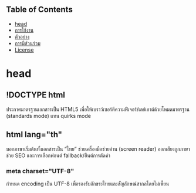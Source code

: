 ## Table of Contents
- [head](#head)
- [การใช้งาน](#การใช้งาน)
- [ตัวอย่าง](#ตัวอย่าง)
- [การมีส่วนร่วม](#การมีส่วนร่วม)
- [License](#license)

# head
## !DOCTYPE html
  ประกาศมาตรฐานเอกสารเป็น HTML5 เพื่อให้เบราว์เซอร์ตีความฟีเจอร์/เลย์เอาต์ด้วยโหมดมาตรฐาน (standards mode) แทน quirks mode

## html lang="th"
  บอกภาษาเริ่มต้นทั้งเอกสารเป็น “ไทย”  ช่วยเครื่องมือช่วยอ่าน (screen reader) ออกเสียงถูกภาษา ช่วย SEO และการเลือกฟอนต์ fallback/ฮินต์การตัดคำ

### meta charset="UTF-8"
  กำหนด encoding เป็น UTF-8 เพื่อรองรับอักขระไทยและสัญลักษณ์สากลโดยไม่เพี้ยน


